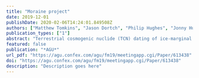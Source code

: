 ```yaml
---
title: "Moraine project"
date: 2019-12-01
publishDate: 2020-02-06T14:24:01.849508Z
authors: ["Matthew Tomkins", "Jason Dortch", "Philip Hughes", "Jonny Huck", "Raimon Pallàs", "Ángel Rodés", "James Allard", "Andrew Stimson", "Didier Bourlès", "Vincent R. Rinterknecht", "Laura Rodríguez-Rodríguez", "Vincent Jomelli", "Ramón Copons", "Iestyn Barr", "Chris Darvill"]
publication_types: ["1"]
abstract: "Terrestrial cosmogenic nuclide (TCN) dating of ice-marginal moraines can provid..."
featured: false
publication: "*AGU*"
url_pdf: "https://agu.confex.com/agu/fm19/meetingapp.cgi/Paper/613438"
doi: "https://agu.confex.com/agu/fm19/meetingapp.cgi/Paper/613438"
description: "Description goes here"
---
```


